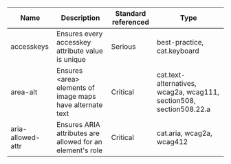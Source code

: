 Name | Description | Standard referenced | Type
| --- | --- | --- | --- |
| accesskeys | Ensures every accesskey attribute value is unique | Serious | best-practice, cat.keyboard |
| area-alt | Ensures &lt;area&gt; elements of image maps have alternate text | Critical | cat.text-alternatives, wcag2a, wcag111, section508, section508.22.a |
| aria-allowed-attr | Ensures ARIA attributes are allowed for an element&apos;s role | Critical | cat.aria, wcag2a, wcag412 |